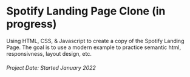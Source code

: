 # Spotify Landing Page Clone (in progress)

Using HTML, CSS, & Javascript to create a copy of the Spotify Landing Page. The goal is to use a modern example to practice semantic html, responsivness, 
layout design, etc.

###### Project Date: Started January 2022
